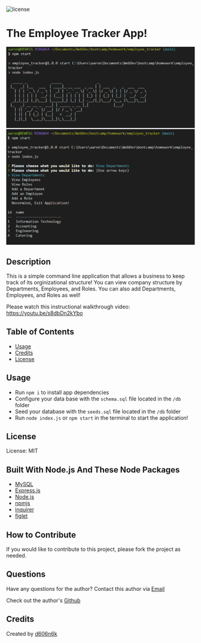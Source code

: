 ![license](https://img.shields.io/badge/license-MIT-blue)
# The Employee Tracker App!

![The Employee Tracker Screenshot Image 1](./assets/images/screenshot.png)
![The Employee Tracker Screenshot Image 2](./assets/images/screenshot2.png)

## Description
This is a simple command line application that allows a business to keep track of its orginizational structure! You can view company structure by Departments, Employees, and Roles. You can also add Departments, Employees, and Roles as well!

Please watch this instructional walkthrough video: https://youtu.be/s8dbDn2kYbo

## Table of Contents
- [Usage](#usage)
- [Credits](#credits)
- [License](#license)
 
## Usage
- Run `npm i` to install app dependencies
- Configure your data base with the `schema.sql` file located in the `/db` folder
- Seed your database with the `seeds.sql` file located in the `/db` folder
- Run `node index.js` or `npm start` in the terminal to start the application!
    
    
## License
License: MIT

## Built With Node.js And These Node Packages
* [MySQL](https://www.mysql.com/)
* [Express.js](https://expressjs.com/)
* [Node.js](https://nodejs.org/en/)
* [npmjs](https://docs.npmjs.com/)
* [inquirer](https://www.npmjs.com/package/inquirer)
* [figlet](https://www.npmjs.com/package/figlet)


## How to Contribute
If you would like to contribute to this project, please fork the project as needed.

## Questions
Have any questions for the author? Contact this author via [Email](mailto:aaronlucht@gmail.com)

Check out the author's [Github](https://github.com/d606n6k)

## Credits
    
Created by [d606n6k](https://github.com/d606n6k)
